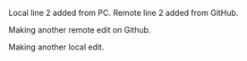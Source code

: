 
Local line 2 added from PC.
Remote line 2 added from GitHub.

Making another remote edit on Github.


Making another local edit.
